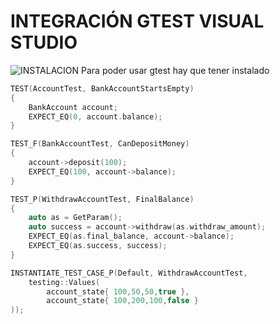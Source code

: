 # INTEGRACIÓN GTEST VISUAL STUDIO


![INSTALACION](img/img1.jpg)
Para poder usar gtest hay que tener instalado 


```c++
TEST(AccountTest, BankAccountStartsEmpty)
{
	BankAccount account;
	EXPECT_EQ(0, account.balance);
}

TEST_F(BankAccountTest, CanDepositMoney)
{
	account->deposit(100);
	EXPECT_EQ(100, account->balance);
}

TEST_P(WithdrawAccountTest, FinalBalance)
{
	auto as = GetParam();
	auto success = account->withdraw(as.withdraw_amount);
	EXPECT_EQ(as.final_balance, account->balance);
	EXPECT_EQ(as.success, success);
}

INSTANTIATE_TEST_CASE_P(Default, WithdrawAccountTest,
	testing::Values(
		account_state{ 100,50,50,true },
		account_state{ 100,200,100,false }
));
```